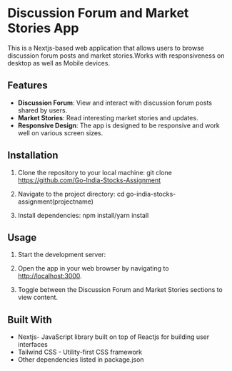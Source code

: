 # Discussion Forum and Market Stories App

This is a Nextjs-based web application that allows users to browse discussion forum posts and market stories.Works with responsiveness on desktop as well as Mobile devices.
## Features

- **Discussion Forum**: View and interact with discussion forum posts shared by users.
- **Market Stories**: Read interesting market stories and updates.
- **Responsive Design**: The app is designed to be responsive and work well on various screen sizes.

## Installation

1. Clone the repository to your local machine:
git clone https://github.com/Go-India-Stocks-Assignment

2. Navigate to the project directory:
cd go-india-stocks-assignment(projectname)

3. Install dependencies:
npm install/yarn install


## Usage

1. Start the development server:

2. Open the app in your web browser by navigating to [http://localhost:3000](http://localhost:3000).

3. Toggle between the Discussion Forum and Market Stories sections to view content.

## Built With

- Nextjs- JavaScript library built on top of Reactjs for building user interfaces
- Tailwind CSS - Utility-first CSS framework
- Other dependencies listed in package.json


